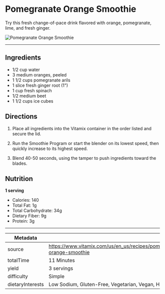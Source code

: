# Pomegranate Orange Smoothie

Try this fresh change-of-pace drink flavored with orange, pomegranate, lime, and fresh ginger.

![Pomegranate Orange Smoothie](https://www.vitamix.com/content/dam/vitamix/migration/media/other/images/p/Pomegranate-Orange-Smoothie.jpg)

---

## Ingredients

- 1/2 cup water
- 3 medium oranges, peeled
- 1 1/2 cups pomegranate arils
- 1 slice fresh ginger root (1")
- 1 cup fresh spinach
- 1/2 medium beet
- 1 1/2 cups ice cubes

## Directions

1. Place all ingredients into the Vitamix container in the order listed and secure the lid.

2. Run the Smoothie Program or start the blender on its lowest speed, then quickly increase to its highest speed.

3. Blend 40-50 seconds, using the tamper to push ingredients toward the blades.

## Nutrition

**1 serving**

- Calories: 140
- Total Fat: 1g
- Total Carbohydrate: 34g
- Dietary Fiber: 9g
- Protein: 3g

---

| Metadata |  |
| --- | --- |
| source | https://www.vitamix.com/us/en_us/recipes/pomegranate-orange-smoothie |
| totalTime | 11 Minutes |
| yield | 3 servings |
| difficulty | Simple |
| dietaryInterests | Low Sodium, Gluten-Free, Vegetarian, Vegan, High Fiber |
